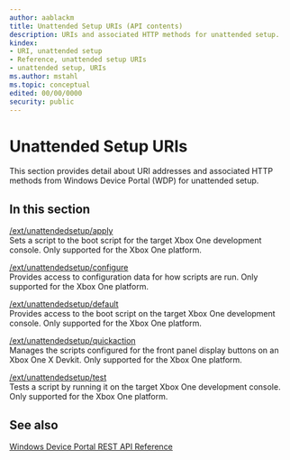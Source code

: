 ```yaml
---
author: aablackm
title: Unattended Setup URIs (API contents)
description: URIs and associated HTTP methods for unattended setup.
kindex:
- URI, unattended setup
- Reference, unattended setup URIs
- unattended setup, URIs
ms.author: mstahl
ms.topic: conceptual
edited: 00/00/0000
security: public
---
```


# Unattended Setup URIs
   
  
This section provides detail about URI addresses and associated HTTP methods from Windows Device Portal (WDP) for unattended setup.  
 
<a id="ID4EY"></a>

   

## In this section  
  
[/ext/unattendedsetup/apply](uri-extunattendedsetupapply.md)  
Sets a script to the boot script for the target Xbox One development console.  Only supported for the Xbox One platform.  
  
[/ext/unattendedsetup/configure](uri-extunattendedsetupconfigure.md)  
Provides access to configuration data for how scripts are run.  Only supported for the Xbox One platform.  
  
[/ext/unattendedsetup/default](uri-extunattendedsetupdefault.md)  
Provides access to the boot script on the target Xbox One development console.  Only supported for the Xbox One platform.  
  
[/ext/unattendedsetup/quickaction](uri-extunattendedsetupquickaction.md)  
Manages the scripts configured for the front panel display buttons on an Xbox One X Devkit.  Only supported for the Xbox One platform.  
  
[/ext/unattendedsetup/test](uri-extunattendedsetuptest.md)  
Tests a script by running it on the target Xbox One development console.  Only supported for the Xbox One platform.  
  


 
<a id="ID4EHB"></a>

   

## See also  
 [Windows Device Portal REST API Reference](../atoc-deviceportal-reference.md)

  